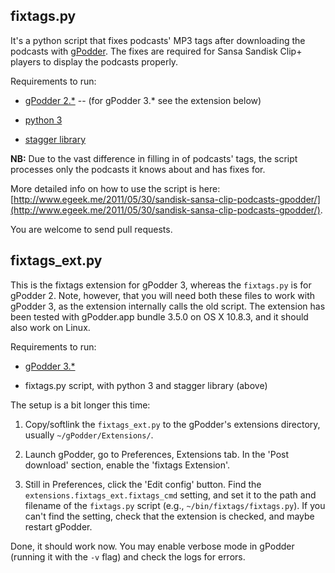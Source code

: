 ## fixtags.py

It's a python script that fixes podcasts' MP3 tags after downloading the podcasts with [gPodder](http://gpodder.org/). The fixes are required for Sansa Sandisk Clip+ players to display the podcasts properly.

Requirements to run:

* [gPodder 2.\*](http://gpodder.org/) -- (for gPodder 3.\* see the extension below)

* [python 3](http://python.org/download/releases/)

* [stagger library](http://code.google.com/p/stagger/)

**NB:** Due to the vast difference in filling in of podcasts' tags, the script processes only the podcasts it knows about and has fixes for.

More detailed info on how to use the script is here: [http://www.egeek.me/2011/05/30/sandisk-sansa-clip-podcasts-gpodder/](http://www.egeek.me/2011/05/30/sandisk-sansa-clip-podcasts-gpodder/).

You are welcome to send pull requests.


## fixtags_ext.py

This is the fixtags extension for gPodder 3, whereas the `fixtags.py` is for gPodder 2. Note, however, that you will need both these files to work with gPodder 3, as the extension internally calls the old script. The extension has been tested with gPodder.app bundle 3.5.0 on OS X 10.8.3, and it should also work on Linux.

Requirements to run:

* [gPodder 3.\*](http://gpodder.org/)

* fixtags.py script, with python 3 and stagger library (above)

The setup is a bit longer this time:

1. Copy/softlink the `fixtags_ext.py` to the gPodder's extensions directory, usually `~/gPodder/Extensions/`.

2. Launch gPodder, go to Preferences, Extensions tab. In the 'Post download' section, enable the 'fixtags Extension'.

3. Still in Preferences, click the 'Edit config' button. Find the `extensions.fixtags_ext.fixtags_cmd` setting, and set it to the path and filename of the `fixtags.py` script (e.g., `~/bin/fixtags/fixtags.py`). If you can't find the setting, check that the extension is checked, and maybe restart gPodder.

Done, it should work now. You may enable verbose mode in gPodder (running it with the `-v` flag) and check the logs for errors.

